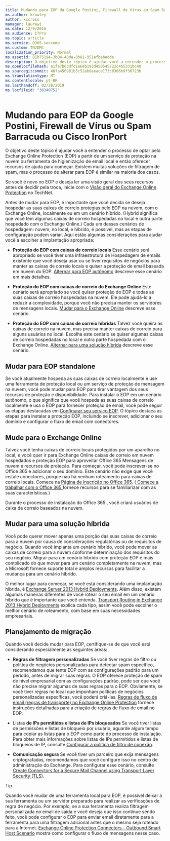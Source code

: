 ```yaml
---
title: Mudando para EOP da Google Postini, Firewall de Vírus ou Spam Barracuda ou Cisco IronPort
ms.author: krowley
author: kccross
manager: laurawi
ms.date: 12/9/2016
ms.audience: ITPro
ms.topic: article
ms.service: O365-seccomp
ms.custom: TN2DMC
localization_priority: Normal
ms.assetid: 81b75194-3b04-48da-8b81-951afbabedde
description: O objetivo deste tópico é ajudar você a entender o processo de optar pelo Exchange Online Protection (EOP) a partir de um serviço de proteção na nuvem ou ferramenta de higienização de email local e então oferecer recursos de ajuda para começar.
ms.openlocfilehash: a1fa7b63dfc1e6eb193d458545722c4b5331bc48
ms.sourcegitcommit: 48fa456981b5c52ab8aeace173c8366b9f36723b
ms.translationtype: MT
ms.contentlocale: pt-BR
ms.lasthandoff: 02/28/2019
ms.locfileid: "30340752"
---
```

# <a name="switch-to-eop-from-google-postini-the-barracuda-spam-and-virus-firewall-or-cisco-ironport"></a>Mudando para EOP da Google Postini, Firewall de Vírus ou Spam Barracuda ou Cisco IronPort

 O objetivo deste tópico é ajudar você a entender o processo de optar pelo Exchange Online Protection (EOP) a partir de um serviço de proteção na nuvem ou ferramenta de higienização de email local e então oferecer recursos de ajuda para começar. Existem muitas soluções de filtragem de spam, mas o processo de alterar para EOP é similar na maioria dos casos.
  
Se você é novo no EOP e deseja ler uma visão geral dos seus recursos antes de decidir pela troca, inicie com o [Visão geral do Exchange Online Protection](exchange-online-protection-overview.md) no TechNet. 
  
Antes de mudar para EOP, é importante que você decida se deseja hospedar as suas caixas de correio protegias pelo EOP na nuvem, com o Exchange Online, localmente ou em um cenário híbrido. (Hybrid significa que você tem algumas caixas de correio hospedadas no local e outra parte hospedado com o Exchange Online.) Cada um desses cenários de hospedagem: nuvem, no local, e híbrido, é possível, mas as etapas de configuração podem variar. Aqui estão algumas considerações para ajudar você a escolher a implantação apropriada:
  
- **Proteção do EOP com caixas de correio locais** Esse cenário será apropriado se você tiver uma infraestrutura de Hospedagem de emails existente que você deseja usar ou se tiver requisitos de negócios para manter as caixas de correio locais e quiser a proteção de email baseada em nuvem do EOP. [Alternar para EOP autônomo](#BKMK_SwitchStandalone.md) descreve esse cenário em mais detalhes. 
    
- **Proteção do EOP com caixas de correio do Exchange Online** Este cenário será apropriado se você quiser proteção do EOP e todas as suas caixas de correio hospedadas na nuvem. Ele pode ajudá-lo a reduzir a complexidade, porque você não precisa manter os servidores de mensagens locais. [Mudar para o Exchange Online](switch-to-eop-from-google-postini-the-barracuda-spam-and-virus-firewall-or-cisco.md#BKMK_SwitchEXO) descreve esse cenário. 
    
- **Proteção do EOP com caixas de correio híbridas** Talvez você queira as caixas de correio na nuvem, mas precisa manter caixas de correio para alguns usuários no local. Escolha este cenário se quiser algumas caixas de correio hospedadas no local e outra parte hospedada com o Exchange Online. [Alternar para uma solução híbrida](#BKMK_SwitchHybrid.md) descreve esse cenário. 
    
## <a name="switch-to-eop-standalone"></a>Mudar para EOP standalone
<a name="BKMK_SwitchStandalone"> </a>

Se você atualmente hospeda as suas caixas de correio localmente e use uma ferramenta de proteção local ou um serviço de proteção de mensagem na nuvem, você pode mudar para EOP para tirar vantagem dos seus recursos de proteção e disponibilidade. Para instalar o EOP em um cenário autônomo, o que significa que você hospeda as suas caixas de correio localmente e usa o EOP para fornecer proteção de email, você pode seguir as etapas destacadas em [Configurar seu serviço EOP](set-up-your-eop-service.md). O tópico destaca as etapas para instalar a proteção EOP, incluindo se inscrever, adicionar o seu domínio e configurar o fluxo de email com conectores.
  
## <a name="switch-to-exchange-online"></a>Mude para o Exchange Online
<a name="BKMK_SwitchEXO"> </a>

Talvez você tenha caixas de correio locais protegidos por um aparelho no local, e você quer ir para Exchange Online caixas de correio em nuvem hospedados e proteção EOP para aproveitar Office 365 Mensagens de nuvem e recursos de proteção. Para começar, você pode inscrever-se no Office 365 e adicionar o seu domínio. Este cenário não exige que você instale conectores, porque nao há nenhum roteamento para caixas de correio locais. Comece na [Página de inscrição no Office 365](https://www.microsoft.com/en-us/office365/online-software.aspx). ([ Comece a trabalhar com o Office 365 ](https://go.microsoft.com/fwlink/p/?LinkId=275407) fornece recursos para se familiarizar com as suas características.) 
  
Durante o processo de instalação do Office 365 , você criará usuários de caixa de correio baseados na nuvem.
  
## <a name="switch-to-a-hybrid-solution"></a>Mudar para uma solução híbrida
<a name="BKMK_SwitchHybrid"> </a>

Você pode querer mover apenas uma porção das suas caixas de correio para a nuvem por causa de considerações regulatórias ou de requisitos de negócio. Quando você implanta um cenário híbrido, você pode mover as caixas de correio para a nuvem conforme determinação dos requisitos do seu negócio. Migrar para um cenário híbrido com proteção EOP é mais complicado do que mover para um cenário completamente na nuvem, mas a Microsoft fornece suporte total e amplos recursos para facilitar a mudança para um cenário híbrido.
  
O melhor lugar para começar, se você está considerando uma implantação híbrida, é [Exchange Server 2013 Hybrid Deployments](http://technet.microsoft.com/library/59e32000-4fcf-417f-a491-f1d8f9aeef9b.aspx). Além disso, existem algumas maneiras diferentes de você rotear o seu email em um cenário híbrido que é importante que você entenda. [Transport Routing in Exchange 2013 Hybrid Deployments](http://technet.microsoft.com/library/36c2cea3-2e2f-40ac-88bd-7e1b6bd27828.aspx) explica cada tipo, assim você pode escolher o melhor cenário de roteamento, com base em suas necessidades empresariais. 
  
## <a name="migration-planning"></a>Planejamento de migração
<a name="sectionSection3"> </a>

Quando você decide mudar para EOP, certifique-se de que você está considerando especialmente as seguintes áreas:
  
- **Regras de filtragem personalizadas** Se você tiver regras de filtro ou política de negócios personalizadas para detectar spam específico, recomendamos que tente EOP com as configurações padrão para um período, antes de migrar suas regras. O EOP oferece proteção de spam de nível empresarial com as configurações padrão, pode ser que você não precise migrar algumas de suas regras para o EOP. Obviamente, se você tiver regras no local que imponham políticas de negócios personalizadas específicas, você poderá criá-las. [Regras de fluxo de email (regras de transporte) no Exchange Online Protection](mail-flow-rules-transport-rules-0.md) fornece instruções detalhadas para a criação de regras de fluxo de email no EOP. 
    
- Listas **de IPs permitidos e listas de IPs bloqueados** Se você tiver listas de permissões e listas de bloqueio por usuário, aguarde algum tempo para copiar as listas para o EOP como parte do processo de instalação. Para obter mais informações sobre listas de IPs permitidos e listas de bloqueios de IP, consulte [Configurar a política de filtro de conexão](../configure-the-connection-filter-policy.md).
    
- **Comunicação segura** Se você tiver um parceiro que exija mensagens criptografadas, recomendamos que você configure isso no centro de administração do Exchange. Para configurar esse cenário, consulte [Create Connectors for a Secure Mail Channel using Transport Layer Security (TLS)](http://technet.microsoft.com/library/1ce4d6a4-41ba-4d1e-9ca9-e826252c1041.aspx).
    
> [!TIP]
> Quando você mudar de uma ferramenta local para EOP, é possível deixar a sua ferramenta ou um servidor preparado para realizar as verificações de regra de negócio. Por exemplo, se a sua ferramenta realiza filtragem personalizada no email de saída e você deseja que isso continue sendo feito, você pode configurar o EOP para enviar email diretamente para a ferramenta para uma filtragem adicional antes que o mesmo seja roteado para a Internet. [Exchange Online Protection Connectors - Outbound Smart Host Scenario](http://technet.microsoft.com/library/431b3f02-4efd-4bd3-94e7-eecd03f8ef5e.aspx) mostra como configurar o fluxo de mensagens nesse caso. 
  


